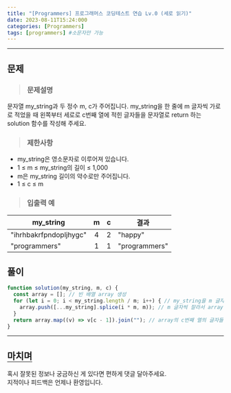 ```yaml
---
title: "[Programmers] 프로그래머스 코딩테스트 연습 Lv.0 (세로 읽기)"
date: 2023-08-11T15:24:000
categories: [Programmers]
tags: [programmers] #소문자만 가능
---
```


---

## <b>문제</b>

<h3><blockquote>문제설명
</blockquote></h3>

문자열 my_string과 두 정수 m, c가 주어집니다. my_string을 한 줄에 m 글자씩 가로로 적었을 때 왼쪽부터 세로로 c번째 열에 적힌 글자들을 문자열로 return 하는 solution 함수를 작성해 주세요.

<h3><blockquote>제한사항
</blockquote></h3>

- my_string은 영소문자로 이루어져 있습니다.
- 1 ≤ m ≤ my_string의 길이 ≤ 1,000
- m은 my_string 길이의 약수로만 주어집니다.
- 1 ≤ c ≤ m

<h3><blockquote>입출력 예
</blockquote></h3>

| my_string              |  m  | c   | 결과          |
| ---------------------- | :-: | --- | ------------- |
| "ihrhbakrfpndopljhygc" |  4  | 2   | "happy"       |
| "programmers"          |  1  | 1   | "programmers" |

## <b>풀이</b>

```js
function solution(my_string, m, c) {
  const array = []; // 빈 배열 array 생성
  for (let i = 0; i < my_string.length / m; i++) { // my_string을 m 글자씩 나누는 루프
    array.push([...my_string].splice(i * m, m)); // m 글자씩 잘라서 array 배열에 추가
  }
  return array.map((v) => v[c - 1]).join(""); // array의 c번째 열의 글자들을 이어붙인 문자열로 변환하여 반환
}
```

---

## <b style="border-bottom:2px solid gray"><b>마치며</b></b>

<P>혹시 잘못된 정보나 궁금하신 게 있다면 편하게 댓글 달아주세요.<br/>
지적이나 피드백은 언제나 환영입니다.</p>
